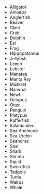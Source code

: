 * Alligator
* Amoeba
* Anglerfish
* Beaver
* Clam
* Crab
* Dolphin
* Eel
* Frog
* Hippopotamus
* Jellyfish
* Leech
* Lobster
* Manatee
* Manta Ray
* Muskrat
* Narwhal
* Newt
* Octopus
* Otter
* Penguin
* Platypus
* Pufferfish
* Salamander
* Sea Anemone
* Sea Urchin
* Seahorse
* Seal
* Shark
* Shrimp
* Squid
* Swordfish
* Tadpole
* Turtle
* Walrus
* Whale
